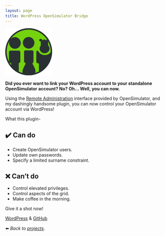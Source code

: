 ```yaml
---
layout: page
title: WordPress OpenSimulator Bridge
---
```


![](/assets/img/wp-os-150x150.png)

**Did you ever want to link your WordPress account to your standalone OpenSimulator account? No? Oh… Well, you can now.**

Using the [Remote Administration](http://opensimulator.org/wiki/RemoteAdmin) interface provided by OpenSimulator, and my dashingly handsome plugin, you can now control your OpenSimulator account via WordPress!

What this plugin-

## :heavy_check_mark: Can do

*   Create OpenSimulator users.
*   Update own passwords.
*   Specify a limited surname constraint.

## :x: Can’t do

*   Control elevated privileges.
*   Control aspects of the grid.
*   Make coffee in the morning.

Give it a shot now!

[WordPress](https://wordpress.org/plugins/opensimulator-bridge/) & [GitHub](https://github.com/soup-bowl/wordpress-opensim-bridge)

:arrow_left: _Back to [projects](/projects)_.
